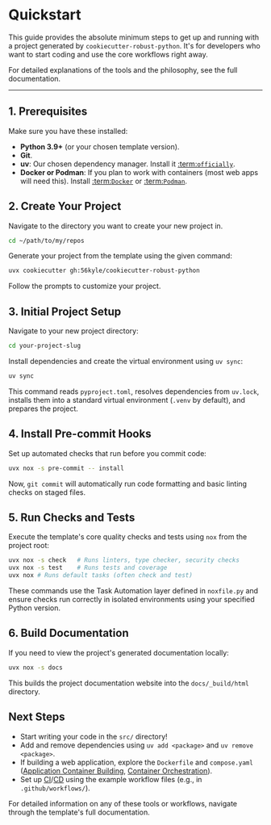# Quickstart

This guide provides the absolute minimum steps to get up and running with a project generated by `cookiecutter-robust-python`. It's for developers who want to start coding and use the core workflows right away.

For detailed explanations of the tools and the philosophy, see the full documentation.

---

## 1. Prerequisites

Make sure you have these installed:

- **Python 3.9+** (or your chosen template version).
- **Git**.
- **uv**: Our chosen dependency manager. Install it [:term:`officially`](uv-install-documentation).
- **Docker or Podman**: If you plan to work with containers (most web apps will need this). Install [:term:`Docker`](docker-install-documentation) or [:term:`Podman`](podman-install-documentation).

## 2. Create Your Project

Navigate to the directory you want to create your new project in.

```bash
cd ~/path/to/my/repos
```

Generate your project from the template using the given command:

```bash
uvx cookiecutter gh:56kyle/cookiecutter-robust-python
```

Follow the prompts to customize your project.

## 3. Initial Project Setup

Navigate to your new project directory:

```bash
cd your-project-slug
```

Install dependencies and create the virtual environment using `uv sync`:

```bash
uv sync
```

This command reads `pyproject.toml`, resolves dependencies from `uv.lock`, installs them into a standard virtual environment (`.venv` by default), and prepares the project.

## 4. Install Pre-commit Hooks

Set up automated checks that run before you commit code:

```bash
uvx nox -s pre-commit -- install
```

Now, `git commit` will automatically run code formatting and basic linting checks on staged files.

## 5. Run Checks and Tests

Execute the template's core quality checks and tests using `nox` from the project root:

```bash
uvx nox -s check   # Runs linters, type checker, security checks
uvx nox -s test    # Runs tests and coverage
uvx nox # Runs default tasks (often check and test)
```

These commands use the Task Automation layer defined in `noxfile.py` and ensure checks run correctly in isolated environments using your specified Python version.

## 6. Build Documentation

If you need to view the project's generated documentation locally:

```bash
uvx nox -s docs
```

This builds the project documentation website into the `docs/_build/html` directory.

## Next Steps

- Start writing your code in the `src/` directory!
- Add and remove dependencies using `uv add <package>` and `uv remove <package>`.
- If building a web application, explore the `Dockerfile` and `compose.yaml` ([Application Container Building](topics/11_container-build.md), [Container Orchestration](topics/15_compose-local.md)).
- Set up [CI](topics/13_ci-orchestration.md)/[CD](topics/14_cd-orchestration.md) using the example workflow files (e.g., in `.github/workflows/`).

For detailed information on any of these tools or workflows, navigate through the template's full documentation.
